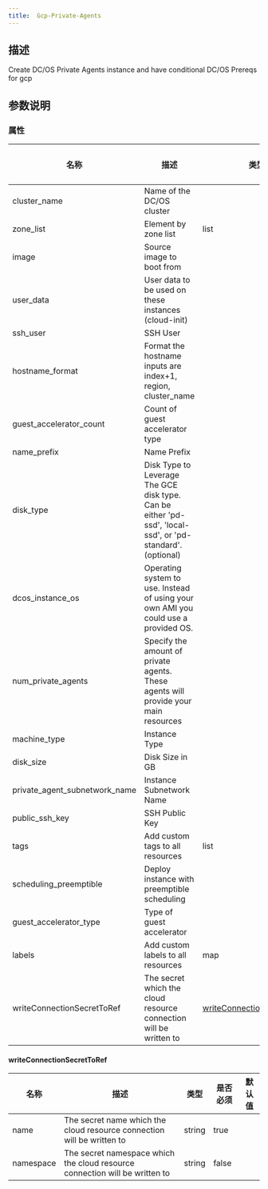 ```yaml
---
title:  Gcp-Private-Agents
---
```


## 描述

Create DC/OS Private Agents instance and have conditional DC/OS Prereqs for gcp

## 参数说明


### 属性

 名称 | 描述 | 类型 | 是否必须 | 默认值 
 ------------ | ------------- | ------------- | ------------- | ------------- 
 cluster_name | Name of the DC/OS cluster |  | true |  
 zone_list | Element by zone list | list | true |  
 image | Source image to boot from |  | false |  
 user_data | User data to be used on these instances (cloud-init) |  | false |  
 ssh_user | SSH User |  | true |  
 hostname_format | Format the hostname inputs are index+1, region, cluster_name |  | false |  
 guest_accelerator_count | Count of guest accelerator type |  | false |  
 name_prefix | Name Prefix |  | false |  
 disk_type | Disk Type to Leverage The GCE disk type. Can be either 'pd-ssd', 'local-ssd', or 'pd-standard'. (optional) |  | false |  
 dcos_instance_os | Operating system to use. Instead of using your own AMI you could use a provided OS. |  | false |  
 num_private_agents | Specify the amount of private agents. These agents will provide your main resources |  | true |  
 machine_type | Instance Type |  | false |  
 disk_size | Disk Size in GB |  | false |  
 private_agent_subnetwork_name | Instance Subnetwork Name |  | true |  
 public_ssh_key | SSH Public Key |  | true |  
 tags | Add custom tags to all resources | list | false |  
 scheduling_preemptible | Deploy instance with preemptible scheduling |  | false |  
 guest_accelerator_type | Type of guest accelerator |  | false |  
 labels | Add custom labels to all resources | map | false |  
 writeConnectionSecretToRef | The secret which the cloud resource connection will be written to | [writeConnectionSecretToRef](#writeConnectionSecretToRef) | false |  


#### writeConnectionSecretToRef

 名称 | 描述 | 类型 | 是否必须 | 默认值 
 ------------ | ------------- | ------------- | ------------- | ------------- 
 name | The secret name which the cloud resource connection will be written to | string | true |  
 namespace | The secret namespace which the cloud resource connection will be written to | string | false |  

